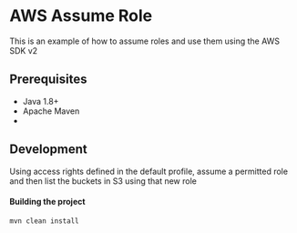 # AWS Assume Role
This is an example of how to assume roles and use them using the AWS SDK v2

## Prerequisites
- Java 1.8+
- Apache Maven
- 
## Development

Using access rights defined in the default profile, assume a permitted role and then
list the buckets in S3 using that new role

#### Building the project
```
mvn clean install
```



